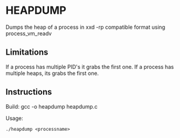 # HEAPDUMP
Dumps the heap of a process in xxd -rp compatible format using process_vm_readv

## Limitations
If a process has multiple PID's it grabs the first one.
If a process has multiple heaps, its grabs the first one.

## Instructions
Build:
gcc -o heapdump heapdump.c

Usage:
```
./heapdump <processname>
```
